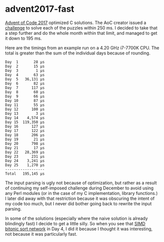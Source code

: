 # advent2017-fast

[Advent of Code 2017](http://adventofcode.com/2017/) optimized C solutions.  The AoC creator issued a [challenge](https://www.reddit.com/r/adventofcode/comments/7m9mg8/all_years_all_days_solve_them_within_the_time/) to solve each of the puzzles within 250 ms.  I decided to take that a step further and do the whole month within that limit, and managed to get it down to 195 ms.

Here are the timings from an example run on a 4.20 GHz i7-7700K CPU.  The total is greater than the sum of the individual days because of rounding.

    Day  1       28 μs
    Day  2       15 μs
    Day  3        1 μs
    Day  4       63 μs
    Day  5   36,131 μs
    Day  6       82 μs
    Day  7      117 μs
    Day  8       60 μs
    Day  9       66 μs
    Day 10       87 μs
    Day 11       55 μs
    Day 12      100 μs
    Day 13        3 μs
    Day 14    4,574 μs
    Day 15  119,350 μs
    Day 16      127 μs
    Day 17      122 μs
    Day 18      206 μs
    Day 19       21 μs
    Day 20      798 μs
    Day 21       17 μs
    Day 22   28,369 μs
    Day 23      231 μs
    Day 24    3,241 μs
    Day 25    1,270 μs
    ------------------
    Total   195,145 μs

The input parsing is ugly not because of optimization, but rather as a result of continuing my self-imposed challenge during December to avoid using any Perl modules (or in the case of my C implementation, library functions.)  I later did away with that restriction because it was obscuring the intent of my code too much, but I never did bother going back to rewrite the input parsing.

In some of the solutions (especially where the naive solution is already blindingly fast) I decide to get a little silly.  So when you see that [SIMD](https://en.wikipedia.org/wiki/SIMD) [bitonic sort network](https://en.wikipedia.org/wiki/Bitonic_sorter) in Day 4, I did it because I thought it was interesting, not because it was particularly fast.
